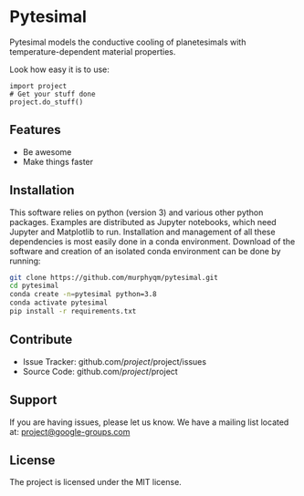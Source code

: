 Pytesimal
========

Pytesimal models the conductive cooling of planetesimals with temperature-dependent material properties.

Look how easy it is to use:

    import project
    # Get your stuff done
    project.do_stuff()

Features
--------

- Be awesome
- Make things faster

Installation
------------
This software relies on python (version 3) and various other python packages. Examples are distributed as Jupyter notebooks, which need Jupyter and Matplotlib to run. Installation and management of all these dependencies is most easily done in a conda environment. Download of the software and creation of an isolated conda environment can be done by running:
```bash
git clone https://github.com/murphyqm/pytesimal.git
cd pytesimal
conda create -n=pytesimal python=3.8
conda activate pytesimal
pip install -r requirements.txt
```

Contribute
----------

- Issue Tracker: github.com/$project/$project/issues
- Source Code: github.com/$project/$project

Support
-------

If you are having issues, please let us know.
We have a mailing list located at: project@google-groups.com

License
-------

The project is licensed under the MIT license.
